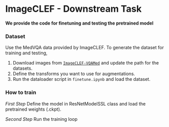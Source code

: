 # ImageCLEF - Downstream Task 


**We provide the code for finetuning and testing the pretrained model**
 

### Dataset
Use the MedVQA data provided by ImageCLEF. 
To generate the dataset for training and testing, 
1. Download images from [`ImageCLEF-VQAMed`](https://www.imageclef.org/2021/medical/vqa) and update the path for the datasets.
2. Define the transforms you want to use for augmentations. 
3. Run the dataloader script in `finetune.ipynb` and load the dataset.


### How to train
*First Step* Define the model in ResNetModelSSL class and load the pretrained weights (.ckpt).

*Second Step* Run the training loop
